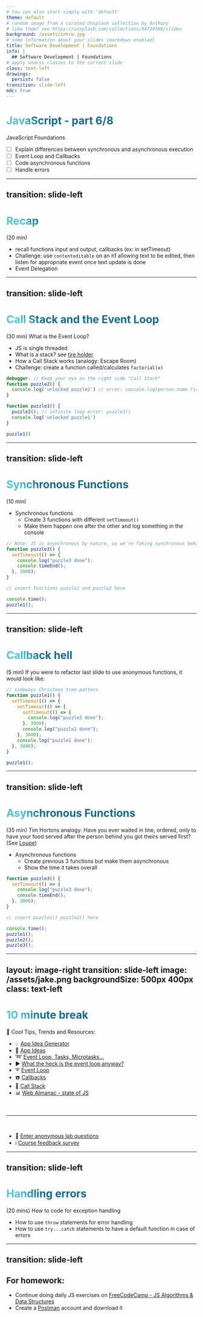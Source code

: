 ```yaml
---
# You can also start simply with 'default'
theme: default
# random image from a curated Unsplash collection by Anthony
# like them? see https://unsplash.com/collections/94734566/slidev
background: /assets/intro.jpg
# some information about your slides (markdown enabled)
title: Software Development | Foundations
info: |
  ## Software Development | Foundations
# apply unocss classes to the current slide
class: text-left
drawings:
  persist: false
transition: slide-left
mdc: true
---
```


# JavaScript - part 6/8
JavaScript Foundations
- [ ]  Explain differences between synchronous and asynchronous execution
- [ ] Event Loop and Callbacks
- [ ] Code asynchronous functions
- [ ] Handle errors

<div class="abs-br m-6 text-xl">
  <a href="https://github.com/slidevjs/slidev" target="_blank" class="slidev-icon-btn">
    <carbon:logo-github />
  </a>
</div>

<!--
TODO: fill in anchor href above to point to github repo for these slides
-->

---
transition: slide-left
---

# Recap
(20 min) 

- recall functions input and output, callbacks (ex: in setTimeout)
- Challenge: use `contenteditable` on an h1 allowing text to be edited, then listen for appropriate event once text update is done 
- Event Delegation

<style>
h1 {
  background-color: #2B90B6;
  background-image: linear-gradient(45deg, #4EC5D4 10%, #146b8c 20%);
  background-size: 100%;
  -webkit-background-clip: text;
  -moz-background-clip: text;
  -webkit-text-fill-color: transparent;
  -moz-text-fill-color: transparent;
}
</style>

<!--
- listen for events 'blur' and 'input'
-->

---
transition: slide-left
---

# Call Stack and the Event Loop
(30 min) What is the Event Loop?  

- JS is single threaded
- What is a stack? see [tire holder](https://images.homedepot.ca/productimages/p_1001062810.jpg?product-images=l)
- How a Call Stack works (analogy: Escape Room)
- Challenge: create a function called/calculates `factorial(x)` 
```js
debugger; // Keep your eye on the right side "Call Stack"
function puzzle2() {
  console.log('unlocked puzzle2') // error: console.log(person.name.first);
}

function puzzle1() {
  puzzle2(); // infinite loop error: puzzle1()
  console.log('unlocked puzzle1')
}

puzzle1()
```

<!--
-->

---
transition: slide-left
---

# Synchronous Functions
(10 min) 

- Synchronous functions
   - Create 3 functions with different `setTimeout()`
   - Make them happen one after the other and log something in the console

```js
// Note: JS is asynchronous by nature, so we're faking synchronous behaviour
function puzzle3() {
  setTimeout(() => {
    console.log("puzzle3 done");
    console.timeEnd();
  }, 3000);
}

// insert functions puzzle1 and puzzle2 here

console.time();
puzzle1();
```

<!--
function puzzle1() {
  for (let i = 0; i < 1000000000; i++) {
    if (i === 999999999) console.log(i);
  }
}

puzzle1(); puzzle1(); puzzle1();
-->

---
transition: slide-left
---

# Callback hell
(5 min) If you were to refactor last slide to use anonymous functions, it would look like:

```js
// sideways Christmas tree pattern 
function puzzle1() {
  setTimeout(() => {
    setTimeout(() => {
      setTimeout(() => {
        console.log("puzzle3 done");
      }, 3000);
      console.log("puzzle2 done");
    }, 3000);
    console.log("puzzle1 done");
  }, 3000);
}

puzzle1();
```


---
transition: slide-left
---

# Asynchronous Functions
(35 min) Tim Hortons analogy: Have you ever waited in line, ordered, only to have your food served after the person behind you got theirs served first?  (See [Loupe](http://latentflip.com/loupe/?code=JC5vbignYnV0dG9uJywgJ2NsaWNrJywgZnVuY3Rpb24gb25DbGljaygpIHsKICAgIHNldFRpbWVvdXQoZnVuY3Rpb24gdGltZXIoKSB7CiAgICAgICAgY29uc29sZS5sb2coJ1lvdSBjbGlja2VkIHRoZSBidXR0b24hJyk7ICAgIAogICAgfSwgMjAwMCk7Cn0pOwoKY29uc29sZS5sb2coIkhpISIpOwoKc2V0VGltZW91dChmdW5jdGlvbiB0aW1lb3V0KCkgewogICAgY29uc29sZS5sb2coIkNsaWNrIHRoZSBidXR0b24hIik7Cn0sIDUwMDApOwoKY29uc29sZS5sb2coIldlbGNvbWUgdG8gbG91cGUuIik7!!!PGJ1dHRvbj5DbGljayBtZSE8L2J1dHRvbj4%3D))
- Asynchronous functions
   - Create previous 3 functions but make them asynchronous
   - Show the time it takes overall

```js
function puzzle3() {
  setTimeout(() => {
    console.log("puzzle3 done");
    console.timeEnd();
  }, 3000);
}

// insert puzzle1() puzzle2() here

console.time();
puzzle1();
puzzle2();
puzzle3();
```


<!--
-->


---
layout: image-right
transition: slide-left
image: /assets/jake.png
backgroundSize: 500px 400px
class: text-left
---

# 10 minute break

🍦 Cool Tips, Trends and Resources:

- 💡 [App Idea Generator](https://appideagenerator.com/)
- 🧠 [App Ideas](https://github.com/florinpop17/app-ideas?tab=readme-ov-file)
- ➿ [Event Loop, Tasks, Microtasks...](https://jakearchibald.com/2015/tasks-microtasks-queues-and-schedules/)
- ▶️ [What the heck is the event loop anyway?](https://www.youtube.com/watch?v=8aGhZQkoFbQ)
- ➰ [Event Loop](https://dev.to/nodedoctors/an-animated-guide-to-nodejs-event-loop-3g62)
- ☎️ [Callbacks](https://www.w3schools.com/js/js_callback.asp)
- 🥞 [Call Stack](https://www.youtube.com/watch?v=Q2sFmqvpBe0)
- 📊 [Web Almanac - state of JS](https://almanac.httparchive.org/en/2024/javascript?utm_source=convertkit&utm_medium=email&utm_campaign=Syntax%20Snack%20Pack:%20React%20Trends%20in%202025%20-%2016985243)
<br>
<hr>
<br>

- 🧪 [Enter anonymous lab questions](https://docs.google.com/forms/d/e/1FAIpQLSevvGARdHQikso-uLqFCO481MABKE5HofuSrlzEPMNQ2ZLykw/viewform?usp=dialog)
- ℹ️ [Course feedback survey](https://circuitstream.typeform.com/to/ZoyYk7px#course_id=SoftwareAN&instructor=9514)

<!-- 
- take attendance
-->

---
transition: slide-left
---

# Handling errors
(20 mins)  How to code for exception handling

- How to use `throw` statements for error handling
- How to use `try...catch` statements to have a default function in case of errors

<!--
-->

---
transition: slide-left
---

## For homework:

- Continue doing daily JS exercises on [FreeCodeCamp - JS Algorithms & Data Structures](https://www.freecodecamp.org/learn/javascript-algorithms-and-data-structures-v8/)
- Create a [Postman](https://www.postman.com/) account and download it

<!--
- take attendance
-->
